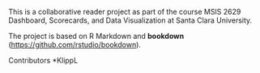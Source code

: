 This is a collaborative reader project as part of the course MSIS 2629 Dashboard, Scorecards, and Data Visualization at Santa Clara University.

The project is based on R Markdown and **bookdown** (https://github.com/rstudio/bookdown).

Contributors
*KlippL